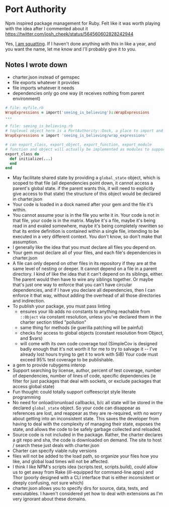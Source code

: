 Port Authority
==============

Npm inspired package management for Ruby.
Felt like it was worth playing with the idea after I commented about it https://twitter.com/josh_cheek/status/564560602828242944

Yes, [I am squatting](https://rubygems.org/gems/port_authority).
If I haven't done anything with this in like a year, and you want the name,
let me know and I'll probably give it to you.


Notes I wrote down
------------------

* charter.json instead of gemspec
* file exports whatever it provides
* file imports whatever it needs
* dependencies only go one way (it receives nothing from parent environment)

```ruby
# file: myfile.rb
WrapExpressions = import('seeing_is_believing')::WrapExpressions
...
```

```ruby
# file: seeing_is_believing.rb
# toplevel object here is a PortAuthority::Dock, a place to import and export
WrapExpressions = import 'seeing_is_believing/wrap_expressions'

# can export_class, export_object, export_function, export_module
# function and object will actually be implemented as modules to support namespacing
export_class do
  def initialize(...)
  end
end
```

* May facilitate shared state by providing a `global_state` object, which is scoped to that file
  (all dependencies point down, it cannot access a parent's global state. if the parent wants this, it will need to explicitly give access to that state)
  the structure of this object would be declared in charter.json
* Your code is loaded in a dock named after your gem and the file it's within.
* You cannot assume your is in the file you write it in. Your code is not in that file, your code is in the matrix. Maybe it's a file,
  maybe it's being read in and evaled somewhere, maybe it's being completely rewritten so that its entire definition is contained within a single file,
  intending to be executed in a very different context. You don't know, so don't make that assumption.
* I generally like the idea that you must declare all files you depend on.
* Your gem must declare all of your files, and each file's dependencies in charter.json
* A file can only depend on other files in its repository if they are at the same level of nesting or deeper. It cannot depend on a file in a parent directory.
  I kind of like the idea that it can't depend on its siblings, either. The parent would then have to wire any siblings together.
  Or maybe that's just one way to enforce that you can't have circular dependencies, and if I have you declare all dependencies,
  then I can enforce it that way, without adding the overhead of all those directories and indirection.
* To publish your package, you must pass linting
  * ensures your lib adds no constants to anything reachable from `::Object` via constant resolution, unless you've declared them in the charter section titled "pollution"
  * same thing for methods (ie guerilla patching will be painful)
  * checks for access to global objects (constant resolution from Object, and $vars)
  * will come with its own code coverage tool (SimpleCov is designed badly enough that it's not worth it for me to try to salvage it -- I've already lost hours trying to get it to work with SiB)
    Your code must exceed 95% test coverage to be publishable.
* a gem to provide rubygems interop
* Support searching by license, author, percent of test coverage, number of dependencies, number of lines of code, specific dependencies (ie filter for just packages that deal with sockets, or exclude packages that access global state)
* Fun thought: could totally support coffeescript style literate programming
* No need for onload/onunload callbacks, b/c all state will be stored in the declared `global_state` object.
  So your code can disappear as references are lost, and reappear as they are re-required, with no worry about getting into an inconsistent state.
  This saves the developer from having to deal with the complexity of managing their state, exposes the state, and allows the code to be safely garbage collected and reloaded.
* Source code is not included in the package. Rather, the charter declares a git repo and sha, the code is downloaded on demand. The site to host / search these just deals with charter.json
* Charter can specify viable ruby versions
* files will not be added to the load path, so organize your files how you like, and global load times will not be affected.
* I think I like NPM's scripts idea (scripts.test, scripts.build), could allow us to get away from Rake (ill-equipped for command-line apps)
  and Thor (poorly designed with a CLI interface that is either inconsistent or deeply confusing, not sure which)
* charter.json allows you to specify dirs for source, data, tests, and executables.
  I haven't considered yet how to deal with extensions as I'm very ignorant about these domains.
